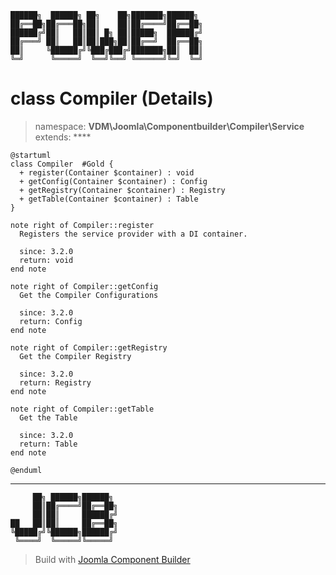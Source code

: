 ```
██████╗  ██████╗ ██╗    ██╗███████╗██████╗
██╔══██╗██╔═══██╗██║    ██║██╔════╝██╔══██╗
██████╔╝██║   ██║██║ █╗ ██║█████╗  ██████╔╝
██╔═══╝ ██║   ██║██║███╗██║██╔══╝  ██╔══██╗
██║     ╚██████╔╝╚███╔███╔╝███████╗██║  ██║
╚═╝      ╚═════╝  ╚══╝╚══╝ ╚══════╝╚═╝  ╚═╝
```
# class Compiler (Details)
> namespace: **VDM\Joomla\Componentbuilder\Compiler\Service**
> extends: ****
```uml
@startuml
class Compiler  #Gold {
  + register(Container $container) : void
  + getConfig(Container $container) : Config
  + getRegistry(Container $container) : Registry
  + getTable(Container $container) : Table
}

note right of Compiler::register
  Registers the service provider with a DI container.

  since: 3.2.0
  return: void
end note

note right of Compiler::getConfig
  Get the Compiler Configurations

  since: 3.2.0
  return: Config
end note

note right of Compiler::getRegistry
  Get the Compiler Registry

  since: 3.2.0
  return: Registry
end note

note right of Compiler::getTable
  Get the Table

  since: 3.2.0
  return: Table
end note
 
@enduml
```

---
```
     ██╗ ██████╗██████╗
     ██║██╔════╝██╔══██╗
     ██║██║     ██████╔╝
██   ██║██║     ██╔══██╗
╚█████╔╝╚██████╗██████╔╝
 ╚════╝  ╚═════╝╚═════╝
```
> Build with [Joomla Component Builder](https://git.vdm.dev/joomla/Component-Builder)

